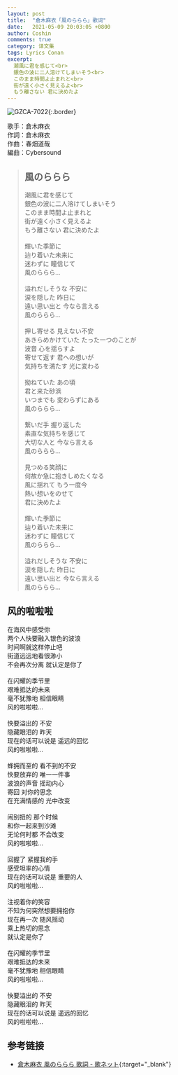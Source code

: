 ```yaml
---
layout: post
title:  "倉木麻衣「風のららら」歌词"
date:   2021-05-09 20:03:05 +0800
author: Coshin
comments: true
category: 译文集
tags: Lyrics Conan
excerpt:
  潮風に君を感じて<br>
  銀色の波に二人溶けてしまいそう<br>
  このまま時間よ止まれと<br>
  街が遠く小さく見えるよ<br>
  もう離さない 君に決めたよ
---
```

![GZCA-7022](https://www.mai-kuraki.com/jacket/sg/GZCA-7022.jpg){:.border}

歌手：倉木麻衣<br>
作詞：倉木麻衣<br>
作曲：春畑道哉<br>
編曲：Cybersound

<blockquote class="original">
  <h2>風のららら</h2>
  <p>
    潮風に君を感じて<br>
    銀色の波に二人溶けてしまいそう<br>
    このまま時間よ止まれと<br>
    街が遠く小さく見えるよ<br>
    もう離さない 君に決めたよ<br>
    <br>
    輝いた季節に<br>
    辿り着いた未来に<br>
    迷わずに 瞳信じて<br>
    風のららら…<br>
    <br>
    溢れだしそうな 不安に<br>
    涙を隠した 昨日に<br>
    遠い思い出と 今なら言える<br>
    風のららら…<br>
    <br>
    押し寄せる 見えない不安<br>
    あきらめかけていた たった一つのことが<br>
    波音 心を揺らすよ<br>
    寄せて返す 君への想いが<br>
    気持ちを満たす 光に変わる<br>
    <br>
    拗ねていた あの頃<br>
    君と来た砂浜<br>
    いつまでも 変わらずにある<br>
    風のららら…<br>
    <br>
    繋いだ手 握り返した<br>
    素直な気持ちを感じて<br>
    大切な人と 今なら言える<br>
    風のららら…<br>
    <br>
    見つめる笑顔に<br>
    何故か急に抱きしめたくなる<br>
    風に揺れて もう一度今<br>
    熱い想いをのせて<br>
    君に決めたよ<br>
    <br>
    輝いた季節に<br>
    辿り着いた未来に<br>
    迷わずに 瞳信じて<br>
    風のららら…<br>
    <br>
    溢れだしそうな 不安に<br>
    涙を隠した 昨日に<br>
    遠い思い出と 今なら言える<br>
    風のららら…
  </p>
</blockquote>

<div class="translation">
  <h2>风的啦啦啦</h2>
  <p>
    在海风中感受你<br>
    两个人快要融入银色的波浪<br>
    时间啊就这样停止吧<br>
    街道远远地看很渺小<br>
    不会再次分离 就认定是你了<br>
    <br>
    在闪耀的季节里<br>
    艰难抵达的未来<br>
    毫不犹豫地 相信眼睛<br>
    风的啦啦啦…<br>
    <br>
    快要溢出的 不安<br>
    隐藏眼泪的 昨天<br>
    现在的话可以说是 遥远的回忆<br>
    风的啦啦啦…<br>
    <br>
    蜂拥而至的 看不到的不安<br>
    快要放弃的 唯一一件事<br>
    波浪的声音 摇动内心<br>
    寄回 对你的思念<br>
    在充满情感的 光中改变<br>
    <br>
    闹别扭的 那个时候<br>
    和你一起来到沙滩<br>
    无论何时都 不会改变<br>
    风的啦啦啦…<br>
    <br>
    回握了 紧握我的手<br>
    感受坦率的心情<br>
    现在的话可以说是 重要的人<br>
    风的啦啦啦…<br>
    <br>
    注视着你的笑容<br>
    不知为何突然想要拥抱你<br>
    现在再一次 随风摇动<br>
    乘上热切的思念<br>
    就认定是你了<br>
    <br>
    在闪耀的季节里<br>
    艰难抵达的未来<br>
    毫不犹豫地 相信眼睛<br>
    风的啦啦啦…<br>
    <br>
    快要溢出的 不安<br>
    隐藏眼泪的 昨天<br>
    现在的话可以说是 遥远的回忆<br>
    风的啦啦啦…
  </p>
</div>

## 参考链接

* [倉木麻衣 風のららら 歌詞 - 歌ネット](https://www.uta-net.com/song/17382/){:target="_blank"}
